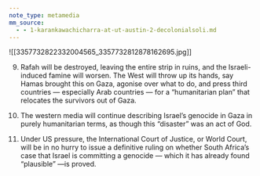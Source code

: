 ```yaml
---
note_type: metamedia
mm_source:
  - - 1-karankawachicharra-at-ut-austin-2-decolonialsoli.md
---
```


![[3357732822332004565_3357732812878162695.jpg]]

9. Rafah will be destroyed, leaving the entire
strip in ruins, and the Israeli-induced famine will
worsen. The West will throw up its hands, say
Hamas brought this on Gaza, agonise over what
to do, and press third countries — especially
Arab countries — for a “humanitarian plan” that
relocates the survivors out of Gaza.

10. The western media will continue describing
Israel’s genocide in Gaza in purely humanitarian
terms, as though this “disaster” was an act of
God.

11. Under US pressure, the International Court
of Justice, or World Court, will be in no hurry to
issue a definitive ruling on whether South
Africa’s case that Israel is committing a
genocide — which it has already found
“plausible” —is proved.

